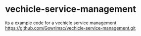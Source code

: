 # vechicle-service-management
its a example code for a vechicle  service management
https://github.com/Gowrimsc/vechicle-service-management.git
